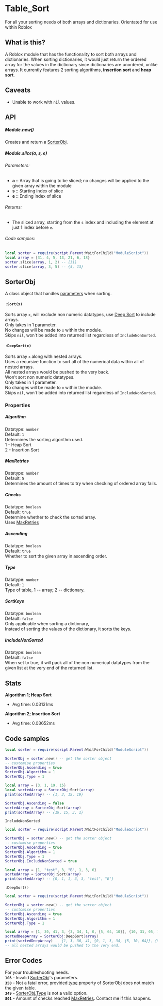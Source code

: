 # Table_Sort
For all your sorting needs of both arrays and dictionaries.
Orientated for use within Roblox

## What is this?
A Roblox module that has the functionality to sort both arrays and dictionaries.
When sorting dictionaries, it would just return the ordered array for the values in the dictionary since dictionaries are unordered, unlike arrays.
It currently features 2 sorting algorithms, **insertion sort** and **heap sort**.

## Caveats
- Unable to work with `nil` values.

## API
##### Module.new()
Creates and return a [SorterObj](https://github.com/FadedJayden/Table_Sort/blob/main/README.md#sorterobj).

##### Module.slice(a, s, e)
###### Parameters:
- **a** :: Array that is going to be sliced; no changes will be applied to the given array within the module
- **s** :: Starting index of slice
- **e** :: Ending index of slice

###### Returns:
- The sliced array, starting from the `s` index and including the element at just 1 index before `e`.

###### Code samples:
```lua
local sorter = require(script.Parent:WaitForChild("ModuleScript"))
local array = {31, 4, 5, 13, 21, 6, 18}
sorter.slice(array, 1, 2) -- {31}
sorter.slice(array, 3, 5) -- {5, 13}
```


## SorterObj
A class object that handles [parameters](https://github.com/FadedJayden/Table_Sort#properties) when sorting.
#### `:Sort(x)`
Sorts array `x`, will exclude non numeric datatypes, use [Deep Sort](https://github.com/FadedJayden/Table_Sort/blob/main/README.md#deepsortx) to include arrays.\
Only takes in 1 parameter.\
No changes will be made to `x` within the module.\
Skips `nil`, won't be added into returned list regardless of `IncludeNonSorted`.

#### `:DeepSort(x)`
Sorts array `x` along with nested arrays.\
Uses a recursive function to sort all of the numerical data within all of nested arrays.\
All nested arrays would be pushed to the very back.\
Won't sort non numeric datatypes.\
Only takes in 1 parameter.\
No changes will be made to `x` within the module.\
Skips `nil`, won't be added into returned list regardless of `IncludeNonSorted`.

### Properties
##### Algorithm
Datatype: `number`\
Default: `1`\
Determines the sorting algorithm used.\
1 - Heap Sort\
2 - Insertion Sort

##### MaxRetries
Datatype: `number`\
Default: `5`\
Determines the amount of times to try when checking of ordered array fails.

##### Checks
Datatype: `boolean`\
Default: `true`\
Determine whether to check the sorted array.\
Uses [MaxRetries](https://github.com/FadedJayden/Table_Sort/blob/main/README.md#maxretries)

##### Ascending
Datatype: `boolean`\
Default: `true`\
Whether to sort the given array in ascending order.

##### Type
Datatype: `number`\
Default: `1`\
Type of table, 1 -- array; 2 -- dictionary.

##### SortKeys
Datatype: `boolean`\
Default: `false`\
Only applicable when sorting a dictionary,\
Instead of sorting the values of the dictionary, it sorts the keys.

##### IncludeNonSorted
Datatype: `boolean`\
Default: `false`\
When set to true, it will pack all of the non numerical datatypes from the given list at the very end of the returned list.

## Stats
**Algorithm 1; Heap Sort**
- Avg time: 0.03131ms

**Algorithm 2; Insertion Sort**
- Avg time: 0.03652ms

## Code samples
```lua
local sorter = require(script.Parent:WaitForChild("ModuleScript"))

SorterObj = sorter.new() -- get the sorter object
-- customise properties
SorterObj.Ascending = true
SorterObj.Algorithm = 1
SorterObj.Type = 1

local array = {3, 1, 19, 15}
local sortedArray = SorterObj:Sort(array)
print(sortedArray) -- {1, 3, 15, 19}

SorterObj.Ascending = false
sortedArray = SorterObj:Sort(array)
print(sortedArray) -- {19, 15, 3, 1}
```

`IncludeNonSorted`
```lua
local sorter = require(script.Parent:WaitForChild("ModuleScript"))

SorterObj = sorter.new() -- get the sorter object
-- customise properties
SorterObj.Ascending = true
SorterObj.Algorithm = 1
SorterObj.Type = 1
SorterObj.IncludeNonSorted = true

local array = {1, "test", 3, "B", 1, 3, 0} 
sortedArray = SorterObj:Sort(array)
print(sortedArray) -- {0, 1, 1, 3, 3, "test", "B"}
```

`:DeepSort()`
```lua
local sorter = require(script.Parent:WaitForChild("ModuleScript"))

SorterObj = sorter.new() -- get the sorter object
-- customise properties
SorterObj.Ascending = true
SorterObj.Algorithm = 1
SorterObj.Type = 1

local array = {1, 30, 41, 3, {3, 34, 1, 0, {5, 64, 10}}, {10, 31, 05, 10, 11}}
sortedDeepArray = SorterObj:DeepSort(array)
print(sortedDeepArray) -- {1, 3, 30, 41, {0, 1, 3, 34, {5, 10, 64}}, {5, 10, 10, 11, 31}}
-- all nested arrays would be pushed to the very end.
```

## Error Codes
For your troubleshooting needs.\
**`108`** - Invalid [SorterObj](https://github.com/FadedJayden/Table_Sort/blob/main/README.md#sorterobj)'s parameters.\
**`350`** - Not a fatal error, provided [type](https://github.com/FadedJayden/Table_Sort/blob/main/README.md#type) property of SorterObj does not match the given table.\
**`349`** - [SorterObj.Type](https://github.com/FadedJayden/Table_Sort/blob/main/README.md#type) is not a valid option.\
**`801`** - Amount of checks reached [MaxRetries](https://github.com/FadedJayden/Table_Sort/blob/main/README.md#maxretries). Contact me if this happens.
